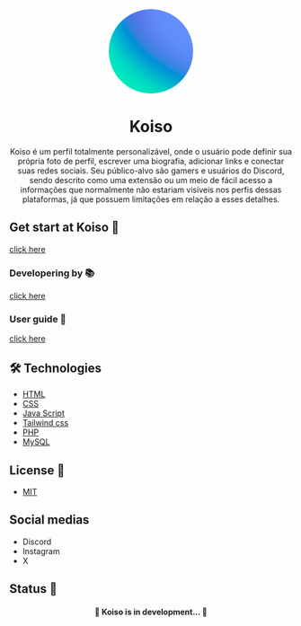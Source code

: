<div align="center">
  <img src="assets/img/koiso-logo.png" width="150">
</div>

<h1 align="center">Koiso</h1>

<p align="center">Koiso é um perfil totalmente personalizável, onde o usuário pode definir sua própria foto de perfil, escrever uma biografia, adicionar links e conectar suas redes sociais. Seu público-alvo são gamers e usuários do Discord, sendo descrito como uma extensão ou um meio de fácil acesso a informações que normalmente não estariam visíveis nos perfis dessas plataformas, já que possuem limitações em relação a esses detalhes.</p>

## Get start at Koiso 🚀
[click here]()

### Developering by 📚
[click here]()

### User guide 📖
[click here]()

</p>

## 🛠 Technologies
- [HTML](https://www.w3schools.com/html)
- [CSS](https://www.w3schools.com/css)
- [Java Script](https://www.javascript.com)
- [Tailwind css](https://tailwindcss.com)
- [PHP](https://www.php.net)
- [MySQL](https://www.mysql.com)

</p>

## License 📜
- [MIT](./LICENSE)

</p>

## Social medias
- Discord
- Instagram
- X

</p>

## Status 🚦

<h4 align="center"> 
	🚧  Koiso is in development...  🚧
</h4>
